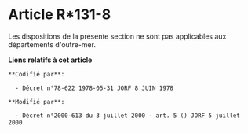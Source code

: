 # Article R*131-8

Les dispositions de la présente section ne sont pas applicables aux départements d'outre-mer.

**Liens relatifs à cet article**

	**Codifié par**:

	  - Décret n°78-622 1978-05-31 JORF 8 JUIN 1978

	**Modifié par**:

	  - Décret n°2000-613 du 3 juillet 2000 - art. 5 () JORF 5 juillet 2000
